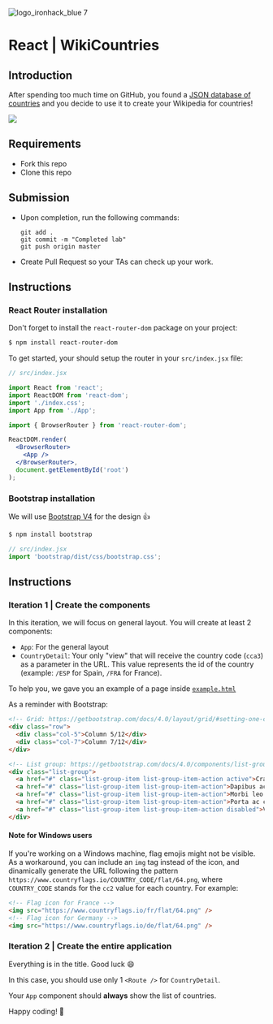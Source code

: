 ![logo_ironhack_blue 7](https://user-images.githubusercontent.com/23629340/40541063-a07a0a8a-601a-11e8-91b5-2f13e4e6b441.png)

# React | WikiCountries

## Introduction

After spending too much time on GitHub, you found a [JSON database of countries](https://raw.githubusercontent.com/mledoze/countries/master/countries.json) and you decide to use it to create your Wikipedia for countries!

![](https://media.giphy.com/media/fdUHHKI36bTVduRDfB/giphy.gif)

## Requirements

- Fork this repo
- Clone this repo

## Submission

- Upon completion, run the following commands:

  ```
  git add .
  git commit -m "Completed lab"
  git push origin master
  ```

- Create Pull Request so your TAs can check up your work.

## Instructions

### React Router installation

Don't forget to install the `react-router-dom` package on your project:

```sh
$ npm install react-router-dom
```

To get started, your should setup the router in your `src/index.jsx` file:

```jsx
// src/index.jsx

import React from 'react';
import ReactDOM from 'react-dom';
import './index.css';
import App from './App';

import { BrowserRouter } from 'react-router-dom';

ReactDOM.render(
  <BrowserRouter>
    <App />
  </BrowserRouter>,
  document.getElementById('root')
);
```

### Bootstrap installation

We will use [Bootstrap V4](https://getbootstrap.com/) for the design :+1:

```sh
$ npm install bootstrap
```

```javascript
// src/index.jsx
import 'bootstrap/dist/css/bootstrap.css';
```

## Instructions

### Iteration 1 | Create the components

In this iteration, we will focus on general layout. You will create at least 2 components:

- `App`: For the general layout
- `CountryDetail`: Your only "view" that will receive the country code (`cca3`) as a parameter in the URL. This value represents the id of the country (example: `/ESP` for Spain, `/FRA` for France).

To help you, we gave you an example of a page inside [`example.html`](https://github.com/sandrabosk/lab-wiki-countries/blob/master/starter-code/example.html)

As a reminder with Bootstrap:

```html
<!-- Grid: https://getbootstrap.com/docs/4.0/layout/grid/#setting-one-column-width -->
<div class="row">
  <div class="col-5">Column 5/12</div>
  <div class="col-7">Column 7/12</div>
</div>

<!-- List group: https://getbootstrap.com/docs/4.0/components/list-group/#links-and-buttons -->
<div class="list-group">
  <a href="#" class="list-group-item list-group-item-action active">Cras justo odio (active)</a>
  <a href="#" class="list-group-item list-group-item-action">Dapibus ac facilisis in</a>
  <a href="#" class="list-group-item list-group-item-action">Morbi leo risus</a>
  <a href="#" class="list-group-item list-group-item-action">Porta ac consectetur ac</a>
  <a href="#" class="list-group-item list-group-item-action disabled">Vestibulum at eros</a>
</div>
```

#### Note for Windows users

If you're working on a Windows machine, flag emojis might not be visible. As a workaround, you can include an `img` tag instead of the icon, and dinamically generate the URL following the pattern `https://www.countryflags.io/COUNTRY_CODE/flat/64.png`, where `COUNTRY_CODE` stands for the `cc2` value for each country. For example:

```html
<!-- Flag icon for France -->
<img src="https://www.countryflags.io/fr/flat/64.png" />
<!-- Flag icon for Germany -->
<img src="https://www.countryflags.io/de/flat/64.png" />
```

### Iteration 2 | Create the entire application

Everything is in the title. Good luck :smile:

In this case, you should use only 1 `<Route />` for `CountryDetail`.

Your `App` component should **always** show the list of countries.

Happy coding! 💙
